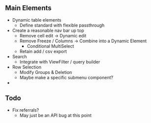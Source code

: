 ## Main Elements
- Dynamic table elements
	- Define standard with flexible passthrough
- Create a reasonable nav bar up top
	- Remove cell edit -> Dynamic edit
	- Remove Freeze / Columns -> Combine into a Dynamic Element
		- Conditional MultiSelect 
	- Retain add / csv export
- Search 
	- Integrate with ViewFilter / query builder
- Row Selection
	- Modify Groups & Deletion
	- Maybe make a specific submenu component?
-

## Todo
* Fix referrals?
	* May just be an API bug at this point